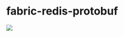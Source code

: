 # fabric-redis-protobuf
![](https://github.com/bdzo/fabric-redis-protobuf/workflows/publish/badge.svg)
